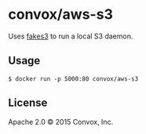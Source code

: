 # convox/aws-s3

Uses [fakes3](https://github.com/jubos/fake-s3) to run a local S3 daemon.

## Usage

    $ docker run -p 5000:80 convox/aws-s3

## License

Apache 2.0 &copy; 2015 Convox, Inc.
